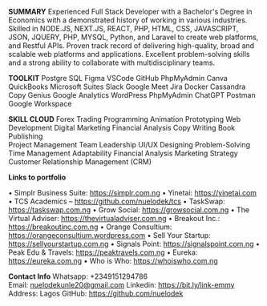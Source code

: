 **SUMMARY**
Experienced Full Stack Developer with a Bachelor's Degree in Economics with a demonstrated history of working in various industries. Skilled in NODE.JS, NEXT.JS, REACT, PHP, HTML, CSS, JAVASCRIPT, JSON, JQUERY, PHP, MYSQL, Python, and Laravel to create web platforms, and Restful APIs. Proven track record of delivering high-quality, broad and scalable web platforms and applications. Excellent problem-solving skills and a strong ability to collaborate with multidisciplinary teams.

**TOOLKIT**
Postgre SQL	Figma	VSCode	GitHub	PhpMyAdmin
Canva	QuickBooks	Microsoft Suites	Slack	Google Meet
Jira	Docker	Cassandra	Copy Genius	Google Analytics
WordPress	PhpMyAdmin	ChatGPT	Postman	Google Workspace

**SKILL CLOUD**
Forex Trading	Programming	Animation	Prototyping Web Development
Digital Marketing	Financial Analysis	Copy Writing Book Publishing	
Project Management Team Leadership	UI/UX Designing Problem-Solving	
Time Management	Adaptability	Financial Analysis Marketing Strategy	
Customer Relationship Management (CRM)	

**Links to portfolio**

•	Simplr Business Suite: https://simplr.com.ng
•	Yinetai: https://yinetai.com
•	TCS Academics – https://github.com/nuelodek/tcs	
•	TaskSwap: https://taskswap.com.ng
•	Grow Social: https://growsocial.com.ng
•	The Virtual Adviser: https://thevirtualadviser.com.ng
•	Breakout Inc.: https://breakoutinc.com.ng
•	Orange Consultium: https://orangeconsultium.wordpress.com
•	Sell Your Startup: https://sellyourstartup.com.ng
•	Signals Point: https://signalspoint.com.ng
•	Peak Edu & Travels: https://peaktravels.com.ng
•	Eureka: https://eureka.com.ng
•	Who is Who: https://whoiswho.com.ng

**Contact Info**
Whatsapp: +2349151294786  
Email: nuelodekunle20@gmail.com 
Linkedin: https://bit.ly/link-emmy
Address: Lagos 
GitHub: https://github.com/nuelodek

<!---
nuelodek/nuelodek is a ✨ special ✨ repository because its `README.md` (this file) appears on your GitHub profile.
You can click the Preview link to take a look at your changes.
--->
